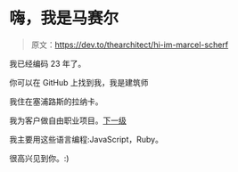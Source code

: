 # 嗨，我是马赛尔

> 原文：<https://dev.to/thearchitect/hi-im-marcel-scherf>

我已经编码 23 年了。

你可以在 GitHub 上找到我，我是建筑师

我住在塞浦路斯的拉纳卡。

我为客户做自由职业项目。[下一级](https://nextlevel.is)

我主要用这些语言编程:JavaScript，Ruby。

很高兴见到你。:)